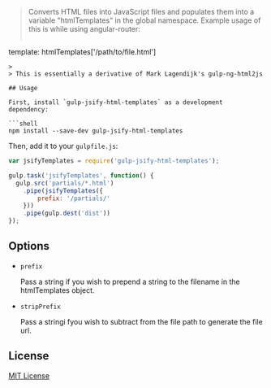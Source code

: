 > Converts HTML files into JavaScript files and populates them into a variable "htmlTemplates" in the global namespace.
> Example usage of this is while using angular-router:
> ```javascript
template: htmlTemplates['/path/to/file.html']
```
> 
> This is essentially a derivative of Mark Lagendijk's gulp-ng-html2js

## Usage

First, install `gulp-jsify-html-templates` as a development dependency:

```shell
npm install --save-dev gulp-jsify-html-templates
```

Then, add it to your `gulpfile.js`:

```javascript
var jsifyTemplates = require('gulp-jsify-html-templates');

gulp.task('jsifyTemplates', function() {
  gulp.src('partials/*.html')
    .pipe(jsifyTemplates({
        prefix: '/partials/'
    }))
    .pipe(gulp.dest('dist'))
});
```

## Options

- `prefix`

	Pass a string if you wish to prepend a string to the filename in the
    htmlTemplates object.

- `stripPrefix`

    Pass a stringi fyou wish to subtract from the file path to generate the
    file url.

## License

[MIT License](http://en.wikipedia.org/wiki/MIT_License)

